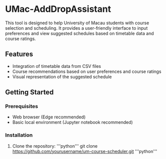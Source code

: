 # UMac-AddDropAssistant

This tool is designed to help University of Macau students with course selection and scheduling. It provides a user-friendly interface to input preferences and view suggested schedules based on timetable data and course ratings.

## Features

- Integration of timetable data from CSV files
- Course recommendations based on user preferences and course ratings
- Visual representation of the suggested schedule

## Getting Started

### Prerequisites

- Web browser (Edge recommended)
- Basic local environment (Jupyter notebook recommended)

### Installation

1. Clone the repository:
'''python'''
git clone https://github.com/yourusername/um-course-scheduler.git
'''python'''
